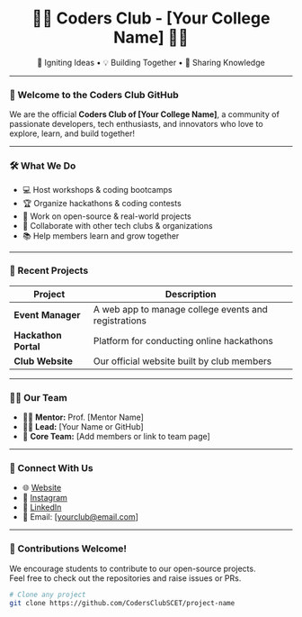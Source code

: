 <!-- Profile README for Coders Club -->

<h1 align="center">👨‍💻 Coders Club - [Your College Name] 👩‍💻</h1>
<p align="center">
  🚀 Igniting Ideas • 💡 Building Together • 🧠 Sharing Knowledge
</p>

---

### 👋 Welcome to the Coders Club GitHub

We are the official **Coders Club of [Your College Name]**, a community of passionate developers, tech enthusiasts, and innovators who love to explore, learn, and build together!

---

### 🛠️ What We Do

- 💻 Host workshops & coding bootcamps  
- 🏆 Organize hackathons & coding contests  
- 🚀 Work on open-source & real-world projects  
- 🤝 Collaborate with other tech clubs & organizations  
- 📚 Help members learn and grow together  

---

### 🌟 Recent Projects

| Project | Description |
|--------|-------------|
| **Event Manager** | A web app to manage college events and registrations |
| **Hackathon Portal** | Platform for conducting online hackathons |
| **Club Website** | Our official website built by club members |

---

### 🧑‍💼 Our Team

- 👨‍🏫 **Mentor:** Prof. [Mentor Name]  
- 👨‍💻 **Lead:** [Your Name or GitHub]  
- 🤝 **Core Team:** [Add members or link to team page]

---

### 📲 Connect With Us

- 🌐 [Website](https://your-club-site.com)  
- 📸 [Instagram](https://instagram.com/yourclub)  
- 💼 [LinkedIn](https://linkedin.com/in/yourclub)  
- 📧 Email: [yourclub@email.com]

---

### 📌 Contributions Welcome!

We encourage students to contribute to our open-source projects.  
Feel free to check out the repositories and raise issues or PRs.

```bash
# Clone any project
git clone https://github.com/CodersClubSCET/project-name
